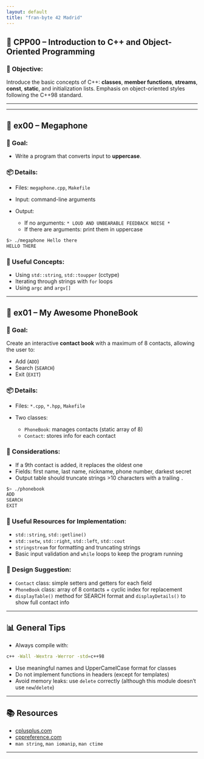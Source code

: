 ```yaml
---
layout: default
title: "fran-byte 42 Madrid"
---
```


## 🔹 CPP00 – Introduction to C++ and Object-Oriented Programming

### 📌 Objective:

Introduce the basic concepts of C++: **classes**, **member functions**, **streams**, **const**, **static**, and initialization lists. Emphasis on object-oriented styles following the C++98 standard.


---

---

## 📁 ex00 – Megaphone

### 🎯 Goal:

* Write a program that converts input to **uppercase**.

### 📦 Details:

* Files: `megaphone.cpp`, `Makefile`
* Input: command-line arguments
* Output:

  * If no arguments: `* LOUD AND UNBEARABLE FEEDBACK NOISE *`
  * If there are arguments: print them in uppercase

```bash
$> ./megaphone Hello there
HELLO THERE
```

### 🧠 Useful Concepts:

* Using `std::string`, `std::toupper` (cctype)
* Iterating through strings with `for` loops
* Using `argc` and `argv[]`

---

## 📁 ex01 – My Awesome PhoneBook

### 🎯 Goal:

Create an interactive **contact book** with a maximum of 8 contacts, allowing the user to:

* Add (`ADD`)
* Search (`SEARCH`)
* Exit (`EXIT`)

### 📦 Details:

* Files: `*.cpp`, `*.hpp`, `Makefile`
* Two classes:

  * `PhoneBook`: manages contacts (static array of 8)
  * `Contact`: stores info for each contact

### 🧠 Considerations:

* If a 9th contact is added, it replaces the oldest one
* Fields: first name, last name, nickname, phone number, darkest secret
* Output table should truncate strings >10 characters with a trailing `.`

```bash
$> ./phonebook
ADD
SEARCH
EXIT
```

### 🔧 Useful Resources for Implementation:

* `std::string`, `std::getline()`
* `std::setw`, `std::right`, `std::left`, `std::cout`
* `stringstream` for formatting and truncating strings
* Basic input validation and `while` loops to keep the program running

### 🧩 Design Suggestion:

* `Contact` class: simple setters and getters for each field
* `PhoneBook` class: array of 8 contacts + cyclic index for replacement
* `displayTable()` method for SEARCH format and `displayDetails()` to show full contact info

---

## 📊 General Tips

* Always compile with:

```bash
c++ -Wall -Wextra -Werror -std=c++98
```

* Use meaningful names and UpperCamelCase format for classes
* Do not implement functions in headers (except for templates)
* Avoid memory leaks: use `delete` correctly (although this module doesn’t use `new`/`delete`)

---

## 📚 Resources

* [cplusplus.com](https://cplusplus.com/)
* [cppreference.com](https://en.cppreference.com/)
* `man string`, `man iomanip`, `man ctime`

---
